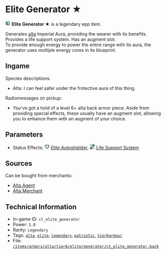 # Elite Generator ★

<img src="https://raw.githubusercontent.com/Ceterai/Enternia/main/items/armors/alta/tier6/elite/generator/icon.png" alt="Elite Generator ★ icon" loading="lazy" height="16px" width="auto" /> **Elite Generator ★** is a legendary epp item.

Generates [alta](https://ceterai.github.io/MyEnternia/Wiki/Tags/Alta) Imperial Aura, providing the wearer with its benefits. Provides a life support system. Has an augment slot.  
To provide enough energy to power the entire range with its aura, the generator uses multiple energy cores in its blueprint.

## Ingame

Species descriptions:

- Alta: I can feel safer under the frotective aura of this thing.

Radiomessages on pickup:

- You've got a hold of a level 6+ alta back armor piece. Aside from providing special effects, these usually have an augment slot, allowing you to enhance them with an augment of your choice.

## Parameters

- Status Effects: <img src="https://raw.githubusercontent.com/Ceterai/Enternia/main/stats/effects/ct_autoeffect/ct_autoshielder_elite.png" alt="Elite Autoshielder icon" loading="lazy" height="16px" width="auto" /> [Elite Autoshielder](https://ceterai.github.io/MyEnternia/Wiki/EliteAutoshielder), <img src="https://raw.githubusercontent.com/Ceterai/Enternia/main/stats/effects/ct_heal/ct_life_support_system.png" alt="Life Support System icon" loading="lazy" height="16px" width="auto" /> [Life Support System](https://ceterai.github.io/MyEnternia/Wiki/LifeSupportSystem)

## Sources

Can be bought from merchants:

- [Alta Agent](https://ceterai.github.io/MyEnternia/Wiki/AltaAgent)
- [Alta Merchant](https://ceterai.github.io/MyEnternia/Wiki/AltaMerchant)

## Technical Information

- In-game ID: `ct_elite_generator`
- Power: `1.0`
- Rarity: `Legendary`
- Tags: [`alta`](https://ceterai.github.io/MyEnternia/Wiki/Tags/Alta), [`elite`](https://ceterai.github.io/MyEnternia/Wiki/Tags/Elite), [`legendary`](https://ceterai.github.io/MyEnternia/Wiki/Tags/Legendary), [`patriotic`](https://ceterai.github.io/MyEnternia/Wiki/Tags/Patriotic), [`tier6armour`](https://ceterai.github.io/MyEnternia/Wiki/Tags/Tier6Armour)
- File: [`/items/armors/alta/tier6/elite/generator/ct_elite_generator.back`](https://github.com/Ceterai/Enternia/blob/main/items/armors/alta/tier6/elite/generator/ct_elite_generator.back)
